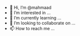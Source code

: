 - 👋 Hi, I’m @mahmaad
- 👀 I’m interested in ...
- 🌱 I’m currently learning ...
- 💞️ I’m looking to collaborate on ...
- 📫 How to reach me ...

<!---
mahmaad/mahmaad is a ✨ special ✨ repository because its `README.md` (this file) appears on your GitHub profile.
You can click the Preview link to take a look at your changes.
--->
